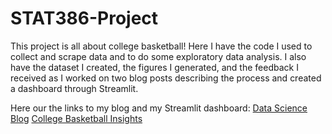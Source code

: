 # STAT386-Project

This project is all about college basketball! Here I have the code I used to collect and scrape data and to do some exploratory data analysis. I also have the dataset I created, the figures I generated, and the feedback I received as I worked on two blog posts describing the process and created a dashboard through Streamlit.

Here our the links to my blog and my Streamlit dashboard:
[Data Science Blog](https://mattlindeman.github.io)
[College Basketball Insights](https://collegebasketballinsights.streamlit.app)
